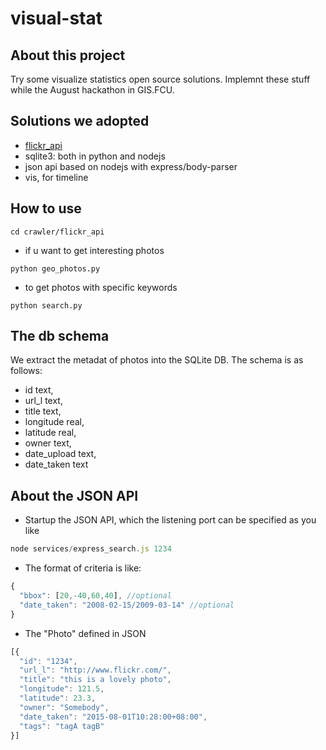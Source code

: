 # visual-stat
## About this project
Try some visualize statistics open source solutions.
Implemnt these stuff while the August hackathon in GIS.FCU.

## Solutions we adopted
 - [flickr_api](https://github.com/alexis-mignon/python-flickr-api)
 - sqlite3: both in python and nodejs
 - json api based on nodejs with express/body-parser
 - vis, for timeline 

## How to use
```
cd crawler/flickr_api
```
- if u want to get interesting photos
```
python geo_photos.py
```
- to get photos with specific keywords
```
python search.py
```
## The db schema
We extract the metadat of photos into the SQLite DB.
  The schema is as follows:
- id text,
- url_l text,
- title  text,
- longitude real,
- latitude real,
- owner text,
- date_upload text,
- date_taken text

## About the JSON API
- Startup the JSON API, which the listening port can be specified as you like
```javascript
node services/express_search.js 1234
```
- The format of criteria is like:
```javascript
{ 
  "bbox": [20,-40,60,40], //optional
  "date_taken": "2008-02-15/2009-03-14" //optional
}
```
- The "Photo" defined in JSON
```javascript
[{
  "id": "1234", 
  "url_l": "http://www.flickr.com/",
  "title": "this is a lovely photo",
  "longitude": 121.5,
  "latitude": 23.3,
  "owner": "Somebody",
  "date_taken": "2015-08-01T10:28:00+08:00",
  "tags": "tagA tagB"
}]
```
